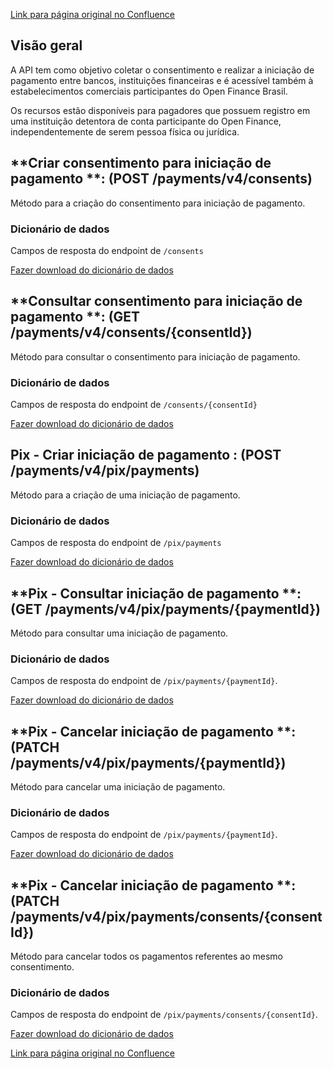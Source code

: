 [Link para página original no Confluence](https://openfinancebrasil.atlassian.net/wiki/spaces/OF/pages/239337493)

## **Visão geral**

A API tem como objetivo coletar o consentimento e realizar a iniciação de pagamento entre bancos, instituições financeiras e é acessível também à estabelecimentos comerciais participantes do Open Finance Brasil.

Os recursos estão disponíveis para pagadores que possuem registro em uma instituição detentora de conta participante do Open Finance, independentemente de serem pessoa física ou jurídica.

## **Criar consentimento para iniciação de pagamento **: (POST /payments/v4/consents)

Método para a criação do consentimento para iniciação de pagamento.

### **Dicionário de dados**

Campos de resposta do endpoint de `/consents`

[Fazer download do dicionário de dados](https://openbanking-brasil.github.io/openapi/dictionary/paymentsPostConsents_v4.csv)

## **Consultar consentimento para iniciação de pagamento **: (GET /payments/v4/consents/{consentId})

Método para consultar o consentimento para iniciação de pagamento.

### **Dicionário de dados**

Campos de resposta do endpoint de `/consents/{consentId}`

[Fazer download do dicionário de dados](https://openbanking-brasil.github.io/openapi/dictionary/paymentsGetConsentsConsentId_v4.csv)

## **Pix - Criar iniciação de pagamento** : (POST /payments/v4/pix/payments)

Método para a criação de uma iniciação de pagamento.

### **Dicionário de dados**

Campos de resposta do endpoint de `/pix/payments`

[Fazer download do dicionário de dados](https://openbanking-brasil.github.io/openapi/dictionary/paymentsPostPixPayments_v4.csv)

## **Pix - Consultar iniciação de pagamento **: (GET /payments/v4/pix/payments/{paymentId})

Método para consultar uma iniciação de pagamento.

### **Dicionário de dados**

Campos de resposta do endpoint de `/pix/payments/{paymentId}`.

[Fazer download do dicionário de dados](https://openbanking-brasil.github.io/openapi/dictionary/paymentsGetPixPaymentsPaymentId_v4.csv)

## **Pix - Cancelar iniciação de pagamento **: (PATCH /payments/v4/pix/payments/{paymentId})

Método para cancelar uma iniciação de pagamento.

### **Dicionário de dados**

Campos de resposta do endpoint de `/pix/payments/{paymentId}`.

[Fazer download do dicionário de dados](https://openbanking-brasil.github.io/openapi/dictionary/paymentsPatchPixPaymentsPaymentId_v4.csv)

## **Pix - Cancelar iniciação de pagamento **: (PATCH /payments/v4/pix/payments/consents/{consentId})

Método para cancelar todos os pagamentos referentes ao mesmo consentimento.

### **Dicionário de dados**

Campos de resposta do endpoint de `/pix/payments/consents/{consentId}`.

[Fazer download do dicionário de dados](https://openbanking-brasil.github.io/openapi/dictionary/paymentsPatchPixPaymentsConsentId_v4.csv)

[Link para página original no Confluence](https://openfinancebrasil.atlassian.net/wiki/spaces/OF/pages/239337493)